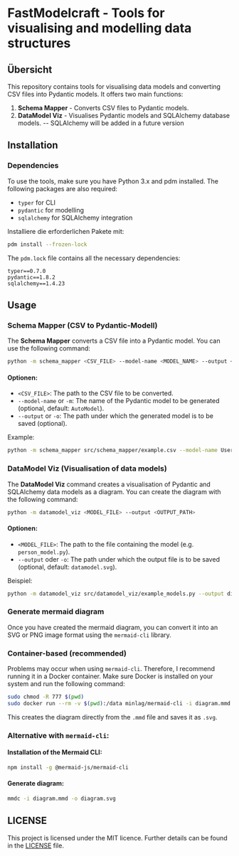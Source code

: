 # FastModelcraft - Tools for visualising and modelling data structures

## Übersicht

This repository contains tools for visualising data models and converting CSV files into Pydantic models. It offers two main functions:

1. **Schema Mapper** - Converts CSV files to Pydantic models.
2. **DataModel Viz** - Visualises Pydantic models and SQLAlchemy database models. -- SQLAlchemy will be added in a future version

## Installation

### Dependencies

To use the tools, make sure you have Python 3.x and pdm installed. The following packages are also required:

- `typer` for CLI
- `pydantic` for modelling
- `sqlalchemy` for SQLAlchemy integration

Installiere die erforderlichen Pakete mit:

```bash
pdm install --frozen-lock
```

The `pdm.lock` file contains all the necessary dependencies:

```
typer==0.7.0
pydantic==1.8.2
sqlalchemy==1.4.23
```

## Usage

### Schema Mapper (CSV to Pydantic-Modell)

The **Schema Mapper** converts a CSV file into a Pydantic model. You can use the following command:

```bash
python -m schema_mapper <CSV_FILE> --model-name <MODEL_NAME> --output <OUTPUT_FILE>
```

#### Optionen:

- `<CSV_FILE>`: The path to the CSV file to be converted.
- `--model-name` or `-m`: The name of the Pydantic model to be generated (optional, default: `AutoModel`).
- `--output` or `-o`: The path under which the generated model is to be saved (optional).

Example:

```bash
python -m schema_mapper src/schema_mapper/example.csv --model-name UserModel --output data/user_model.py
```

### DataModel Viz (Visualisation of data models)

The **DataModel Viz** command creates a visualisation of Pydantic and SQLAlchemy data models as a diagram. You can create the diagram with the following command:

```bash
python -m datamodel_viz <MODEL_FILE> --output <OUTPUT_PATH>
```

#### Optionen:

- `<MODEL_FILE>`: The path to the file containing the model (e.g. `person_model.py`).
- `--output` oder `-o`: The path under which the output file is to be saved (optional, default: `datamodel.svg`).

Beispiel:

```bash
python -m datamodel_viz src/datamodel_viz/example_models.py --output diagram.mmd
```

### Generate mermaid diagram

Once you have created the mermaid diagram, you can convert it into an SVG or PNG image format using the `mermaid-cli` library.

### Container-based (recommended)

Problems may occur when using `mermaid-cli`. Therefore, I recommend running it in a Docker container. Make sure Docker is installed on your system and run the following command:

```bash
sudo chmod -R 777 $(pwd)
sudo docker run --rm -v $(pwd):/data minlag/mermaid-cli -i diagram.mmd -o diagram.svg
```

This creates the diagram directly from the `.mmd` file and saves it as `.svg`.

### Alternative with `mermaid-cli`:

#### Installation of the Mermaid CLI:

```bash
npm install -g @mermaid-js/mermaid-cli
```

#### Generate diagram:

```bash
mmdc -i diagram.mmd -o diagram.svg
```

## LICENSE

This project is licensed under the MIT licence. Further details can be found in the [LICENSE](LICENSE) file.
